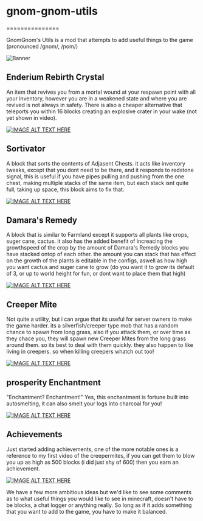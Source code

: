 # gnom-gnom-utils
===============

GnomGnom's Utils is a mod that attempts to add useful things to the game (pronounced /ɡnom/, /ɲom/) 

![Banner](http://static.planetminecraft.com/files/resource_media/screenshot/1446/gnomgnomsutils8323094.jpg)

## Enderium Rebirth Crystal 
An item that revives you from a mortal wound at your respawn point with all your inventory, however you are in a weakened state and where you are revived is not always in safety. There is also a cheaper alternative that teleports you within 16 blocks creating an explosive crater in your wake (not yet shown in video).

[![IMAGE ALT TEXT HERE](http://img.youtube.com/vi/R3zILYD-Fao/0.jpg)](http://www.youtube.com/watch?v=R3zILYD-Fao)

## Sortivator 
A block that sorts the contents of Adjasent Chests. 
it acts like inventory tweaks, except that you dont need to be there, and it responds to redstone signal, this is useful if you have pipes pulling and pushing from the one chest, making multiple stacks of the same item, but each stack isnt quite full, taking up space, this block aims to fix that. 

[![IMAGE ALT TEXT HERE](http://img.youtube.com/vi/SUOX4yHq8Yk/0.jpg)](http://www.youtube.com/watch?v=SUOX4yHq8Yk)


## Damara's Remedy 
A block that is similar to Farmland except it supports all plants like crops, suger cane, cactus. it also has the added benefit of increacing the growthspeed of the crop by the amount of Damara's Remedy blocks you have stacked ontop of each other. the amount you can stack that has effect on the growth of the plants is editable in the configs, aswell as how high you want cactus and suger cane to grow (do you want it to grow its default of 3, or up to world height for fun, or dont want to place them that high)

[![IMAGE ALT TEXT HERE](http://img.youtube.com/vi/Q7uA-yBu234/0.jpg)](http://www.youtube.com/watch?v=Q7uA-yBu234)

## Creeper Mite 
Not quite a utility, but i can argue that its useful for server owners to make the game harder. its a silverfish/creeper type mob that has a random chance to spawn from long grass, also if you attack them, or over time as they chace you, they will spawn new Creeper Mites from the long grass around them. so its best to deal with them quickly. they also happen to like living in creepers. so when killing creepers whatch out too! 

[![IMAGE ALT TEXT HERE](http://img.youtube.com/vi/bxZq2FCG2F0/0.jpg)](http://www.youtube.com/watch?v=bxZq2FCG2F0)

## prosperity Enchantment 
"Enchantment? Enchantment!" Yes, this enchantment is fortune built into autosmelting, it can also smelt your logs into charcoal for you!

[![IMAGE ALT TEXT HERE](http://img.youtube.com/vi/q6tkNeTHn0g/0.jpg)](http://www.youtube.com/watch?v=q6tkNeTHn0g)

## Achievements 
Just started adding achievements, one of the more notable ones is a reference to my first video of the creepermites, if you can get them to blow you up as high as 500 blocks (i did just shy of 600) then you earn an achievement. 

[![IMAGE ALT TEXT HERE](http://img.youtube.com/vi/sX21V6pZ0FA/0.jpg)](http://www.youtube.com/watch?v=sX21V6pZ0FA)


We have a few more ambitious ideas but we'd like to see some comments as to what useful things you would like to see in minecraft, doesn't have to be blocks, a chat logger or anything really. So long as if it adds something that you want to add to the game, you have to make it balanced.
